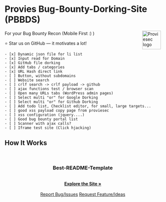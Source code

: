 # Provies Bug-Bounty-Dorking-Site (PBBDS)
<a href="https://proviesec.org/">
    <img src="https://proviesec.org/iamges/logo.png" alt="Proviesec logo" title="Proviesec" align="right" height="60" />
</a>
For your Bug Bounty Recon (Mobile First :) ) 

:star: Star us on GitHub — it motivates a lot!

    - [x] Dynamic json file for li list
    - [x] Input read for Domain
    - [x] GitHub file dorking
    - [x] Add tabs / categories 
    - [x] URL Hash direct link 
    - [ ] Button, without subdomains
    - [ ] Website search 
    - [ ] crlf search -> crlf payload -> github
    - [ ] ajax functions test / browser scan 
    - [ ] Open many URLs tabs (WordPress admin pages) 
    - [ ] Select multi "or" for Google Dorking
    - [ ] Select multi "or" for Github Dorking
    - [ ] Add todo list, Checklist editor, for small, large targets...
    - [ ] good xss payload copy page from proviesec
    - [ ] xss configuration (jquery....) 
    - [ ] Good bug bounty portal list 
    - [ ] Scanner with ajax calls? 
    - [ ] Iframe test site (Click hjacking) 

## How It Works   

<br />
<p align="center">
  <a href="">
  </a>
  <h3 align="center">Best-README-Template</h3>
  <p align="center">
    <br />
    <a href="https://provie.github.io/Provies-Bug-Bounty-Dorking-Site-PBBDS/"><strong>Explore the Site »</strong></a>
    <br />
    <br />
    <a href="https://github.com/provie/Provies-Bug-Bounty-Dorking-Site-PBBDS/issues/new">Report Bug/Issues</a>
    <a href="https://github.com/provie/Provies-Bug-Bounty-Dorking-Site-PBBDS/discussions/new">Request Feature/Ideas</a>
  </p>
</p>
